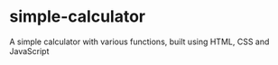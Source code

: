 # simple-calculator
A simple calculator with various functions, built using HTML, CSS and JavaScript
